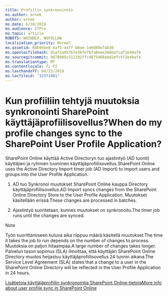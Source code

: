 ```yaml
---
title: Profiilin synkronoinnin
ms.author: arnek
author: arnek
ms.date: 6/20/2018
ms.audience: ITPro
ms.topic: article
ROBOTS: NOINDEX, NOFOLLOW
localization_priority: Normal
ms.assetid: 6b695be8-eaf5-44ff-b0ae-1e0d89e7ab36
ms.openlocfilehash: d1a72a85767e36fefbfa8eee266befcaf2e48af0
ms.sourcegitcommit: 9d78905c512192ffc4675468abd2efc5f2e4baf4
ms.translationtype: MT
ms.contentlocale: fi-FI
ms.lasthandoff: 04/23/2019
ms.locfileid: "32371981"
---
```

# <a name="when-do-my-profile-changes-sync-to-the-sharepoint-user-profile-application"></a><span data-ttu-id="f80ff-102">Kun profiiliin tehtyjä muutoksia synkronointi SharePoint käyttäjäprofiilisovellus?</span><span class="sxs-lookup"><span data-stu-id="f80ff-102">When do my profile changes sync to the SharePoint User Profile Application?</span></span>

<span data-ttu-id="f80ff-103">SharePoint Online käyttää Active Directoryn tuo ajastintyö (AD tuonti) käyttäjien ja ryhmien tuominen käyttäjäprofiilisovellus.</span><span class="sxs-lookup"><span data-stu-id="f80ff-103">SharePoint Online uses the Active Directory Import timer job (AD Import) to import users and groups into the User Profile Application.</span></span> 
  
1. <span data-ttu-id="f80ff-104">AD tuo Synkronoi muutokset SharePoint Online kauppa Directory käyttäjäprofiilisovellus.</span><span class="sxs-lookup"><span data-stu-id="f80ff-104">AD Import syncs changes from the SharePoint Online Directory Store to the User Profile Application.</span></span> <span data-ttu-id="f80ff-105">Muutokset käsitellään erissä.</span><span class="sxs-lookup"><span data-stu-id="f80ff-105">These changes are processed in batches.</span></span>
    
2. <span data-ttu-id="f80ff-106">Ajastintyö suoritetaan, kunnes muutokset on synkronoitu.</span><span class="sxs-lookup"><span data-stu-id="f80ff-106">The timer job runs until the changes are synced.</span></span>
    
> [!NOTE]
> <span data-ttu-id="f80ff-107">Työn suorittamiseen kuluva aika riippuu määrä käsitellä muutokset.</span><span class="sxs-lookup"><span data-stu-id="f80ff-107">The time it takes the job to run depends on the number of changes to process.</span></span> <span data-ttu-id="f80ff-108">Muutoksia on paljon hitaampaa.</span><span class="sxs-lookup"><span data-stu-id="f80ff-108">A large number of changes takes longer.</span></span> <span data-ttu-id="f80ff-109">Palvelun tason sopimus (SLA) ilmoittaa, että käyttäjän SharePoint Online Directory muutos heijastuu käyttäjäprofiilisovellus 24 tunnin aikana.</span><span class="sxs-lookup"><span data-stu-id="f80ff-109">The Service Level Agreement (SLA) states that a change to a user in the SharePoint Online Directory will be reflected in the User Profile Application in 24 hours.</span></span> 
  
[<span data-ttu-id="f80ff-110">Lisätietoja käyttäjäprofiilin synkronointia SharePoint Online-tietoja</span><span class="sxs-lookup"><span data-stu-id="f80ff-110">More info about user profile sync in SharePoint Online</span></span>](https://go.microsoft.com/fwlink/?linkid=875671)
  

